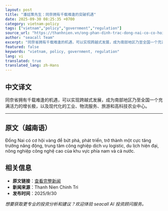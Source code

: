 ```yaml
---
layout: post
title: "潘廷策先生：同奈拥有千载难逢的突破机遇"
date: 2025-09-30 08:25:35 +0700
category: vietnam-policy
tags: ["vietnam","policy","government","regulation"]
source_url: "https://thanhnien.vn/ong-phan-dinh-trac-dong-nai-co-co-hoi-vang-de-but-pha-18525093011560731.htm"
author: "seacall Team"
excerpt: "同奈省拥有千载难逢的机遇，可以实现跨越式发展，成为南部地区乃至全国一个充满活力的增长极，以及现代化的工业、物流服务、旅游和高科技农业中心。..."
featured: false
keywords: "vietnam, policy, government, regulation"
lang: vi
translated: true
translated_lang: zh-Hans
---
```


## 中文译文

同奈省拥有千载难逢的机遇，可以实现跨越式发展，成为南部地区乃至全国一个充满活力的增长极，以及现代化的工业、物流服务、旅游和高科技农业中心。

---

## 原文（越南语）

Đồng Nai c&oacute; cơ hội v&agrave;ng để bứt ph&aacute;, ph&aacute;t triển, trở th&agrave;nh một cực tăng trưởng năng động, trung t&acirc;m c&ocirc;ng nghiệp dịch vụ logistic, du lịch hiện đại, n&ocirc;ng nghiệp c&ocirc;ng nghệ cao của khu vực ph&iacute;a nam v&agrave; cả nước.

## 相关信息

- **原文链接**：[查看完整新闻](https://thanhnien.vn/ong-phan-dinh-trac-dong-nai-co-co-hoi-vang-de-but-pha-18525093011560731.htm)
- **新闻来源**：Thanh Nien Chinh Tri
- **发布时间**：2025/9/30

*想要获取更专业的投资分析和建议？欢迎体验 seacall AI 投资顾问服务。*